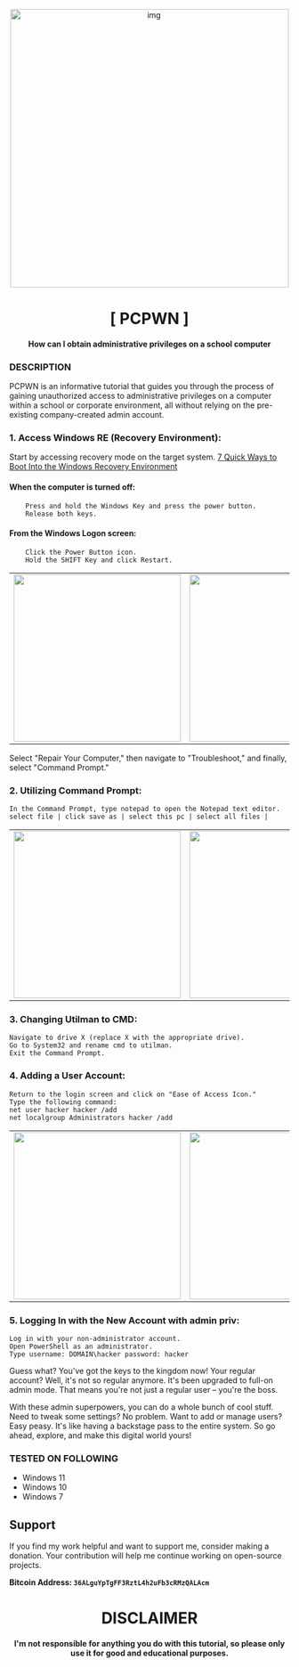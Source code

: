 
<div align="center">
    <img 
        style="width: 500px; 
               height: 500px;
               display: block; 
               margin-left: auto;
               margin-right: auto;"
        src="https://cdn-icons-png.flaticon.com/512/207/207130.png" 
        alt="img">
</div>

<h1 align="center"> [ PCPWN ]</h1>
<h4 align="center">How can I obtain administrative privileges on a school computer
</h4>

### DESCRIPTION
PCPWN is an informative tutorial that guides you through the process of gaining unauthorized access to administrative privileges on a computer within a school or corporate environment, all without relying on the pre-existing company-created admin account.


### 1. Access Windows RE (Recovery Environment):
  Start by accessing recovery mode on the target system. [7 Quick Ways to Boot Into the Windows Recovery Environment](https://www.makeuseof.com/ways-to-boot-into-the-windows-recovery-environment/)

    
#### When the computer is turned off:
        Press and hold the Windows Key and press the power button.
        Release both keys.

#### From the Windows Logon screen:
        Click the Power Button icon.
        Hold the SHIFT Key and click Restart.



<table>
  <tr>
    <td align="center">
      <a href="#"><img src="https://www.windowspasswordsrecovery.com/images/topic/fix-windows/repair-your-computer.jpg" width="300" /></a>
        <br />
      </a>
    </td>
    <td align="center">
      <a href="#"><img src="https://i.imgur.com/Hi2fqIr.png" width="300" /></a>
        <br />
      </a>
    </td>
    <td align="center">
     <a href="#"><img src="https://i.imgur.com/Hi2fqIr.png" width="300" /></a>
        <br />
      </a>
    </td>
</table>


  Select "Repair Your Computer," then navigate to "Troubleshoot," and finally, select "Command Prompt."




### 2. Utilizing Command Prompt:
    In the Command Prompt, type notepad to open the Notepad text editor.
    select file | click save as | select this pc | select all files |



<table>
  <tr>
    <td align="center">
      <a href="#"><img src="https://i.imgur.com/lUC9sBN.png" width="300" /></a>
        <br />
      </a>
    </td>
    <td align="center">
      <a href="#"><img src="https://i.imgur.com/6QUeUIC.png" width="300" /></a>
        <br />
      </a>
    </td>
    <td align="center">
     <a href="#"><img src="https://i.imgur.com/xpSfUCj.png" width="300" /></a>
        <br />
      </a>
    </td>
</table>



### 3. Changing Utilman to CMD:
    Navigate to drive X (replace X with the appropriate drive).
    Go to System32 and rename cmd to utilman.
    Exit the Command Prompt.

### 4. Adding a User Account:
    Return to the login screen and click on "Ease of Access Icon."
    Type the following command: 
    net user hacker hacker /add 
    net localgroup Administrators hacker /add


<table>
  <tr>
    <td align="center">
      <a href="#"><img src="https://i.imgur.com/Ebi9VG1.png" width="300" /></a>
        <br />
      </a>
    </td>
    <td align="center">
      <a href="#"><img src="https://i.imgur.com/HiFXNMi.png" width="300" /></a>
        <br />
      </a>
    </td>
</table>



### 5. Logging In with the New Account with admin priv:
    Log in with your non-administrator account.
    Open PowerShell as an administrator.
    Type username: DOMAIN\hacker password: hacker



Guess what? You've got the keys to the kingdom now! Your regular account? Well, it's not so regular anymore. It's been upgraded to full-on admin mode. That means you're not just a regular user – you're the boss.

With these admin superpowers, you can do a whole bunch of cool stuff. Need to tweak some settings? No problem. Want to add or manage users? Easy peasy. It's like having a backstage pass to the entire system. So go ahead, explore, and make this digital world yours!




### TESTED ON FOLLOWING
* Windows 11
* Windows 10
* Windows 7



## Support

If you find my work helpful and want to support me, consider making a donation. Your contribution will help me continue working on open-source projects.

**Bitcoin Address: `36ALguYpTgFF3RztL4h2uFb3cRMzQALAcm`**
   
<h1 align="center"> DISCLAIMER </h1>

<h4 align="center">I'm not responsible for anything you do with this tutorial, so please only use it for good and educational purposes. </h4>

